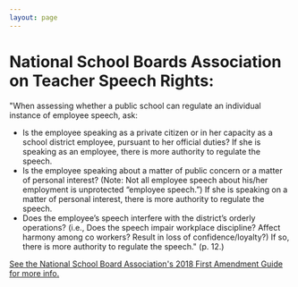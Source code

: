 ```yaml
---
layout: page
---
```


National School Boards Association on Teacher Speech Rights:
=================

"When assessing whether a public school can regulate an individual instance of employee speech, ask:
* Is the employee speaking as a private citizen or in her capacity as a school district employee, pursuant to her official duties? If she is speaking as an employee, there is more authority to regulate the speech.
* Is the employee speaking about a matter of public concern or a matter of personal interest? (Note: Not all employee speech about his/her employment is unprotected “employee speech.”) If she is speaking on a matter of personal interest, there is more authority to regulate the speech.
* Does the employee’s speech interfere with the district’s orderly operations? (i.e., Does the speech impair workplace discipline? Affect harmony among co workers? Result in loss of confidence/loyalty?) If so, there is more authority to regulate the speech." (p. 12.)

[See the National School Board Association's 2018 First Amendment Guide for more info.](https://www.nsba.org/coercion-conscience-and-first-amendment)

